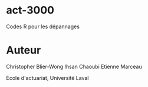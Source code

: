 # act-3000
Codes R pour les dépannages

# Auteur

Christopher Blier-Wong
Ihsan Chaoubi
Etienne Marceau

École d'actuariat, Université Laval 
